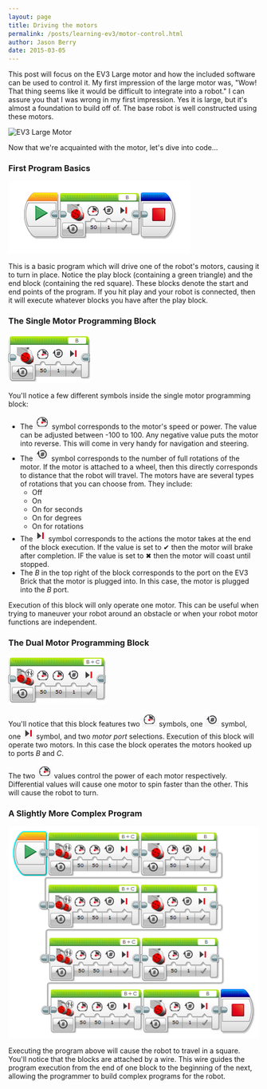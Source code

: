 ```yaml
---
layout: page
title: Driving the motors
permalink: /posts/learning-ev3/motor-control.html
author: Jason Berry
date: 2015-03-05
---
```


This post will focus on the EV3 Large motor and how the included software can be used to control it.  My first impression of the large motor was, "Wow! That thing seems like it would be difficult to integrate into a robot."  I can assure you that I was wrong in my first impression.  Yes it is large, but it's almost a foundation to build off of.  The base robot is well constructed using these motors.

![EV3 Large Motor](https://a248.e.akamai.net/cache.lego.com/images/leshop/Products/45502/45502_350x350_1_xx-xx.jpg)

Now that we're acquainted with the motor, let's dive into code...

### First Program Basics ###

![Drive one motor at half speed for one rotation](img/posts/learning-ev3/motor-control/single-motor-1-rotation.png)

This is a basic program which will drive one of the robot's motors, causing it to turn in place.  Notice the play block (containing a green triangle) and the end block (containing the red square).  These blocks denote the start and end points of the program.  If you hit play and your robot is connected, then it will execute whatever blocks you have after the play block.

### The Single Motor Programming Block ###

![Single motor programming block](img/posts/learning-ev3/motor-control/single-motor-programming-block.png)

You'll notice a few different symbols inside the single motor programming block:

- The ![power](img/posts/learning-ev3/motor-control/power-symbol.png "power") symbol corresponds to the motor's speed or power.  The value can be adjusted between -100 to 100.  Any negative value puts the motor into reverse.  This will come in very handy for navigation and steering.
- The ![rotation](img/posts/learning-ev3/motor-control/rotation-symbol.png "rotation") symbol corresponds to the number of full rotations of the motor.  If the motor is attached to a wheel, then this directly corresponds to distance that the robot will travel.  The motors have are several types of rotations that you can choose from.  They include:
    - Off
    - On
    - On for seconds
    - On for degrees
    - On for rotations
- The ![brake](img/posts/learning-ev3/motor-control/brake-or-coast-symbol.png "brake") symbol corresponds to the actions the motor takes at the end of the block execution.  If the value is set to &#x2714; then the motor will brake after completion.  IF the value is set to &#x2716; then the motor will coast until stopped.
- The *B* in the top right of the block corresponds to the port on the EV3 Brick that the motor is plugged into.  In this case, the motor is plugged into the *B* port.

Execution of this block will only operate one motor.  This can be useful when trying to maneuver your robot around an obstacle or when your robot motor functions are independent.
 
### The Dual Motor Programming Block ###

![Dual motor programming block](img/posts/learning-ev3/motor-control/dual-motor-programming-block.png)

You'll notice that this block features two ![power](img/posts/learning-ev3/motor-control/power-symbol.png "power") symbols, one ![rotation](img/posts/learning-ev3/motor-control/rotation-symbol.png "rotation") symbol, one ![brake](img/posts/learning-ev3/motor-control/brake-or-coast-symbol.png "brake") symbol, and two *motor port* selections.  Execution of this block will operate two motors.  In this case the block operates the motors hooked up to ports *B* and *C*.

The two ![power](img/posts/learning-ev3/motor-control/power-symbol.png "power") values control the power of each motor respectively.  Differential values will cause one motor to spin faster than the other.  This will cause the robot to turn.

### A Slightly More Complex Program ###

![Travel in a square](img/posts/learning-ev3/motor-control/travel-in-a-square-pattern.png)

Executing the program above will cause the robot to travel in a square.  You'll notice that the blocks are attached by a wire.  This wire guides the program execution from the end of one block to the beginning of the next, allowing the programmer to build complex programs for the robot.